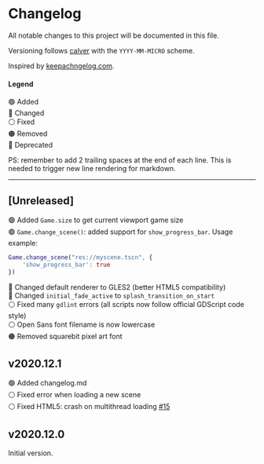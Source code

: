 # Changelog

All notable changes to this project will be documented in this file. 

Versioning follows [calver](https://calver.org/) with the `YYYY-MM-MICRO` scheme.

Inspired by [keepachngelog.com](https://keepachangelog.com/en/1.0.0/).

#### Legend

🟢 Added  
🔵 Changed  
⚪ Fixed  
🟠 Removed  
🔴 Deprecated  

PS: remember to add 2 trailing spaces at the end of each line. This is needed
to trigger new line rendering for markdown.

---

## [Unreleased]

🟢 Added `Game.size` to get current viewport game size  
🟢 `Game.change_scene()`: added support for `show_progress_bar`. Usage example:
```gd
Game.change_scene("res://myscene.tscn", {
    'show_progress_bar': true
})
```
🔵 Changed default renderer to GLES2 (better HTML5 compatibility)  
🔵 Changed `initial_fade_active` to `splash_transition_on_start`  
⚪ Fixed many `gdlint` errors (all scripts now follow official GDScript 
code style)  
⚪ Open Sans font filename is now lowercase  
🟠 Removed squarebit pixel art font

## v2020.12.1

🟢 Added changelog.md  
⚪ Fixed error when loading a new scene  
⚪ Fixed HTML5: crash on multithread loading
[#15](https://github.com/crystal-bit/godot-game-template/issues/15)  

## v2020.12.0

Initial version.
